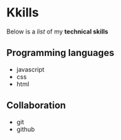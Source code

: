 # Kkills

Below is a _list_ of my **technical skills**

## Programming languages
- javascript
- css
- html

## Collaboration
- git
- github
